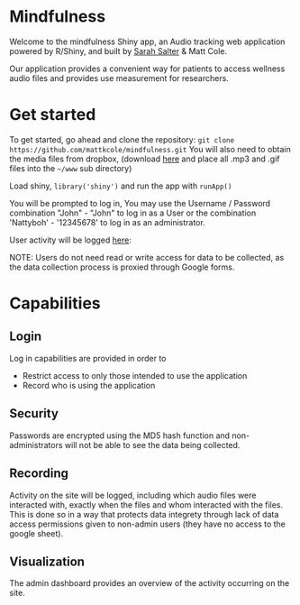 # Mindfulness

Welcome to the mindfulness Shiny app, an Audio tracking web application powered by R/Shiny, and built by [Sarah Salter](https://github.com/sarahsalter) & Matt Cole.


Our application provides a convenient way for patients to access wellness audio files and provides use measurement for researchers. 


# Get started

To get started, go ahead and clone the repository: `git clone https://github.com/mattkcole/mindfulness.git`
You will also need to obtain the media files from dropbox, (download [here](https://www.dropbox.com/sh/fbmgp84m8wohkev/AACOnzNsbsI1kNxT63L5m6Dya?dl=0) and place all .mp3 and .gif files into the `~/www` sub directory)

Load shiny, `library('shiny')` and run the app with `runApp()`

You will be prompted to log in,
You may use the Username / Password combination "John" - "John" to log in as a User or the combination 'Nattyboh' - '12345678' to log in as an administrator. 

User activity will be logged [here](https://docs.google.com/spreadsheets/d/13WjhTKefPh821hn7Cr00rCyD3kXWwjRsjsYCqcjzDp8/edit?usp=sharing):

NOTE: Users do not need read or write access for data to be collected, as the data collection process is proxied through Google forms.

# Capabilities 

## Login

Log in capabilities are provided in order to
* Restrict access to only those intended to use the application
* Record who is using the application

## Security


Passwords are encrypted using the MD5 hash function and non-administrators will not be able to see the data being collected.


## Recording

Activity on the site will be logged, including which audio files were interacted with, exactly when the files and whom interacted with the files. This is done so in a way that protects data integrety through lack of data access permissions given to non-admin users (they have no access to the google sheet).

## Visualization

The admin dashboard provides an overview of the activity occurring on the site.




